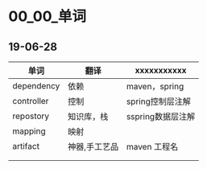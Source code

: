 # 00_00_单词



## 19-06-28

| 单词       | 翻译          | xxxxxxxxxxx       |
| ---------- | ------------- | ----------------- |
| dependency | 依赖          | maven，spring     |
| controller | 控制          | spring控制层注解  |
| repostory  | 知识库，栈    | sspring数据层注解 |
| mapping    | 映射          |                   |
| artifact   | 神器,手工艺品 | maven 工程名      |
|            |               |                   |
|            |               |                   |

